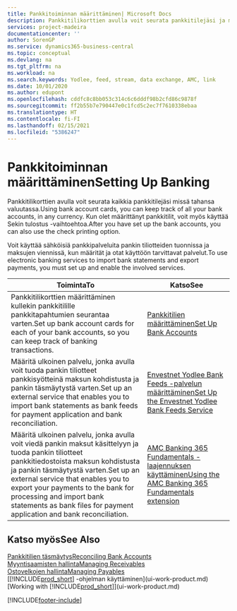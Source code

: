 ```yaml
---
title: Pankkitoiminnan määrittäminen| Microsoft Docs
description: Pankkitilikorttien avulla voit seurata pankkitilejäsi ja määrittää pankkisyötteitä, kuten Yodleen, tietojen vaihtoa varten.
services: project-madeira
documentationcenter: ''
author: SorenGP
ms.service: dynamics365-business-central
ms.topic: conceptual
ms.devlang: na
ms.tgt_pltfrm: na
ms.workload: na
ms.search.keywords: Yodlee, feed, stream, data exchange, AMC, link
ms.date: 10/01/2020
ms.author: edupont
ms.openlocfilehash: cddfc8c8bb053c314c6c6dddf98b2cfd86c9878f
ms.sourcegitcommit: ff2b55b7e790447e0c1fcd5c2ec7f7610338ebaa
ms.translationtype: HT
ms.contentlocale: fi-FI
ms.lasthandoff: 02/15/2021
ms.locfileid: "5386247"
---
```

# <a name="setting-up-banking"></a><span data-ttu-id="1bd59-103">Pankkitoiminnan määrittäminen</span><span class="sxs-lookup"><span data-stu-id="1bd59-103">Setting Up Banking</span></span>
<span data-ttu-id="1bd59-104">Pankkitilikorttien avulla voit seurata kaikkia pankkitilejäsi missä tahansa valuutassa.</span><span class="sxs-lookup"><span data-stu-id="1bd59-104">Using bank account cards, you can keep track of all your bank accounts, in any currency.</span></span> <span data-ttu-id="1bd59-105">Kun olet määrittänyt pankkitilit, voit myös käyttää Sekin tulostus -vaihtoehtoa.</span><span class="sxs-lookup"><span data-stu-id="1bd59-105">After you have set up the bank accounts, you can also use the check printing option.</span></span>

<span data-ttu-id="1bd59-106">Voit käyttää sähköisiä pankkipalveluita pankin tiliotteiden tuonnissa ja maksujen viennissä, kun määrität ja otat käyttöön tarvittavat palvelut.</span><span class="sxs-lookup"><span data-stu-id="1bd59-106">To use electronic banking services to import bank statements and  export payments, you must set up and enable the involved services.</span></span>

| <span data-ttu-id="1bd59-107">Toiminta</span><span class="sxs-lookup"><span data-stu-id="1bd59-107">To</span></span> | <span data-ttu-id="1bd59-108">Katso</span><span class="sxs-lookup"><span data-stu-id="1bd59-108">See</span></span> |
| --- | --- |
| <span data-ttu-id="1bd59-109">Pankkitilikorttien määrittäminen kullekin pankkitilille pankkitapahtumien seurantaa varten.</span><span class="sxs-lookup"><span data-stu-id="1bd59-109">Set up bank account cards for each of your bank accounts, so you can keep track of banking transactions.</span></span> |[<span data-ttu-id="1bd59-110">Pankkitilien määrittäminen</span><span class="sxs-lookup"><span data-stu-id="1bd59-110">Set Up Bank Accounts</span></span>](bank-how-setup-bank-accounts.md) |
| <span data-ttu-id="1bd59-111">Määritä ulkoinen palvelu, jonka avulla voit tuoda pankin tiliotteet pankkisyötteinä maksun kohdistusta ja pankin täsmäytystä varten.</span><span class="sxs-lookup"><span data-stu-id="1bd59-111">Set up an external service that enables you to import bank statements as bank feeds for payment application and bank reconciliation.</span></span> |[<span data-ttu-id="1bd59-112">Envestnet Yodlee Bank Feeds -palvelun määrittäminen</span><span class="sxs-lookup"><span data-stu-id="1bd59-112">Set Up the Envestnet Yodlee Bank Feeds Service</span></span>](bank-how-setup-bank-statement-service.md) |
| <span data-ttu-id="1bd59-113">Määritä ulkoinen palvelu, jonka avulla voit viedä pankin maksut käsittelyyn ja tuoda pankin tiliotteet pankkitiedostoista maksun kohdistusta ja pankin täsmäytystä varten.</span><span class="sxs-lookup"><span data-stu-id="1bd59-113">Set up an external service that enables you to export your payments to the bank for processing  and import bank statements as bank files for payment application and bank reconciliation.</span></span> |[<span data-ttu-id="1bd59-114">AMC Banking 365 Fundamentals -laajennuksen käyttäminen</span><span class="sxs-lookup"><span data-stu-id="1bd59-114">Using the AMC Banking 365 Fundamentals extension</span></span>](ui-extensions-amc-banking.md) |

## <a name="see-also"></a><span data-ttu-id="1bd59-115">Katso myös</span><span class="sxs-lookup"><span data-stu-id="1bd59-115">See Also</span></span>
[<span data-ttu-id="1bd59-116">Pankkitilien täsmäytys</span><span class="sxs-lookup"><span data-stu-id="1bd59-116">Reconciling Bank Accounts</span></span>](bank-manage-bank-accounts.md)  
[<span data-ttu-id="1bd59-117">Myyntisaamisten hallinta</span><span class="sxs-lookup"><span data-stu-id="1bd59-117">Managing Receivables</span></span>](receivables-manage-receivables.md)  
[<span data-ttu-id="1bd59-118">Ostovelkojen hallinta</span><span class="sxs-lookup"><span data-stu-id="1bd59-118">Managing Payables</span></span>](payables-manage-payables.md)  
<span data-ttu-id="1bd59-119">[[!INCLUDE[prod_short](includes/prod_short.md)] -ohjelman käyttäminen](ui-work-product.md)</span><span class="sxs-lookup"><span data-stu-id="1bd59-119">[Working with [!INCLUDE[prod_short](includes/prod_short.md)]](ui-work-product.md)</span></span>


[!INCLUDE[footer-include](includes/footer-banner.md)]